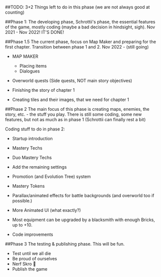 ﻿##TODO:
3+2 Things left to do in this phase
(we are not always good at counting)

##Phase 1:
The developing phase, Schrottii's phase, the essential features of the game, mostly coding (maybe a bad decision in hindsight, sigh).
Nov 2021 - Nov 2022!
IT'S DONE!

##Phase 1.5
The current phase, focus on Map Maker and preparing for the first chapter. Transition between phase 1 and 2.
Nov 2022 - (still going)

- MAP MAKER
  - Placing items
  - Dialogues
- Overworld quests (Side quests, NOT main story objectives)

- Finishing the story of chapter 1
- Creating tiles and their images, that we need for chapter 1

##Phase 2
The main focus of this phase is creating maps, enemies, the story, etc. - the stuff you play.
There is still some coding, some new features, but not as much as in phase 1 (Schrottii can finally rest a bit)


Coding stuff to do in phase 2:
- Startup introduction

- Mastery Techs
- Duo Mastery Techs

- Add the remaining settings

- Promotion (and Evolution Tree) system
- Mastery Tokens

- Parallax/animated effects for battle backgrounds (and overworld too if possible.)

- More Animated UI (what exactly?)
- Most equipment can be upgraded by a blacksmith with enough Bricks, up to +10.

- Code improvements

##Phase 3
The testing & publishing phase. This will be fun.

- Test until we all die
- Be proud of ourselves
- Nerf Skro 🤔
- Publish the game
